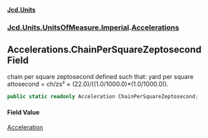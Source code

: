 #### [Jcd.Units](index 'index')
### [Jcd.Units.UnitsOfMeasure.Imperial](Jcd.Units.UnitsOfMeasure.Imperial 'Jcd.Units.UnitsOfMeasure.Imperial').[Accelerations](Accelerations 'Jcd.Units.UnitsOfMeasure.Imperial.Accelerations')

## Accelerations.ChainPerSquareZeptosecond Field

chain per square zeptosecond defined such that: yard per square attosecond = ch/zs² ×
(22.0)/((1.0/1000.0)*(1.0/1000.0)).

```csharp
public static readonly Acceleration ChainPerSquareZeptosecond;
```

#### Field Value
[Acceleration](Acceleration 'Jcd.Units.UnitTypes.Acceleration')